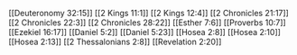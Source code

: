[[Deuteronomy 32:15]]
[[2 Kings 11:1]]
[[2 Kings 12:4]]
[[2 Chronicles 21:17]]
[[2 Chronicles 22:3]]
[[2 Chronicles 28:22]]
[[Esther 7:6]]
[[Proverbs 10:7]]
[[Ezekiel 16:17]]
[[Daniel 5:2]]
[[Daniel 5:23]]
[[Hosea 2:8]]
[[Hosea 2:10]]
[[Hosea 2:13]]
[[2 Thessalonians 2:8]]
[[Revelation 2:20]]
